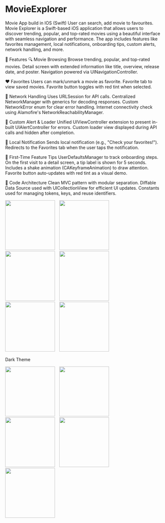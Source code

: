# MovieExplorer
Movie App build in IOS (Swift) User can search, add movie to favourites.
Movie Explorer is a Swift-based iOS application that allows users to discover trending, popular, and top-rated movies using a beautiful interface with seamless navigation and performance. The app includes features like favorites management, local notifications, onboarding tips, custom alerts, network handling, and more.

📱 Features
🔍 Movie Browsing
Browse trending, popular, and top-rated movies.
Detail screen with extended information like title, overview, release date, and poster.
Navigation powered via UINavigationController.

❤️ Favorites
Users can mark/unmark a movie as favorite.
Favorite tab to view saved movies.
Favorite button toggles with red tint when selected.

📡 Network Handling
Uses URLSession for API calls.
Centralized NetworkManager with generics for decoding responses.
Custom NetworkError enum for clear error handling.
Internet connectivity check using Alamofire's NetworkReachabilityManager.

🚨 Custom Alert & Loader
Unified UIViewController extension to present in-built UIAlertController for errors.
Custom loader view displayed during API calls and hidden after completion.

🔔 Local Notification
Sends local notification (e.g., "Check your favorites!").
Redirects to the Favorites tab when the user taps the notification.

🧠 First-Time Feature Tips
UserDefaultsManager to track onboarding steps.
On the first visit to a detail screen, a tip label is shown for 5 seconds.
Includes a shake animation (CAKeyframeAnimation) to draw attention.
Favorite button auto-updates with red tint as a visual demo.

🧰 Code Architecture
Clean MVC pattern with modular separation.
Diffable Data Source used with UICollectionView for efficient UI updates.
Constants used for managing tokens, keys, and reuse identifiers.

<p float="left">
  <img src="https://github.com/user-attachments/assets/a45270f5-1c1c-4b02-80d0-8ec41d986d84" width="160" style="margin-right:10px;" />
  <img src="https://github.com/user-attachments/assets/30ffa743-1e52-40d7-a8ae-284d5ac11ac8" width="160" style="margin-right:10px;" />
  <img src="https://github.com/user-attachments/assets/2a1015f4-ec74-43b0-9a75-d6896f3eeac5" width="160" style="margin-right:10px;" />
  <img src="https://github.com/user-attachments/assets/00de0c74-f009-486b-bb08-47231a7240b0" width="160" style="margin-right:10px;" />
  <img src="https://github.com/user-attachments/assets/b610e22f-1dc1-4152-a940-805b31bf434b" width="160" style="margin-right:10px;" />
    <img src="https://github.com/user-attachments/assets/73626581-03c4-4338-8589-620b004e7e72" width="160" style="margin-right:10px;" />
</p>
 Dark Theme
<p float="left">
<img width="160" style="margin-right:10px;" src="https://github.com/user-attachments/assets/37a9cfd1-2c10-4a69-b095-8d339a5da003" />
<img width="160" style="margin-right:10px;" src="https://github.com/user-attachments/assets/0b5cd2e0-4ea6-4349-9345-235327665364" />
<img width="160" style="margin-right:10px;" src="https://github.com/user-attachments/assets/c9f5dcba-ac92-48ce-9fd3-219a923923af" />
<img width="160" style="margin-right:10px;" src="https://github.com/user-attachments/assets/583a7398-deb6-408d-91e3-45ec24a76cba" />
<img width="160" style="margin-right:10px;" src="https://github.com/user-attachments/assets/4e218772-b5a8-4677-a08f-8bbce56c4a11" />
</p>


